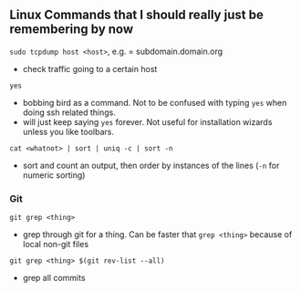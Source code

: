 ## Linux Commands that I should really just be remembering by now

`sudo tcpdump host <host>`, e.g. <host> = subdomain.domain.org
 - check traffic going to a certain host
 
`yes`
 - bobbing bird as a command. Not to be confused with typing `yes` when doing ssh related things. 
 - will just keep saying `yes` forever. Not useful for installation wizards unless you like toolbars. 
 
`cat <whatnot> | sort | uniq -c | sort -n`
 - sort and count an output, then order by instances of the lines (`-n` for numeric sorting)
 
 ### Git

`git grep <thing>`
 - grep through git for a thing. Can be faster that `grep <thing>` because of local non-git files
 
`git grep <thing> $(git rev-list --all)`
 - grep all commits 
 

